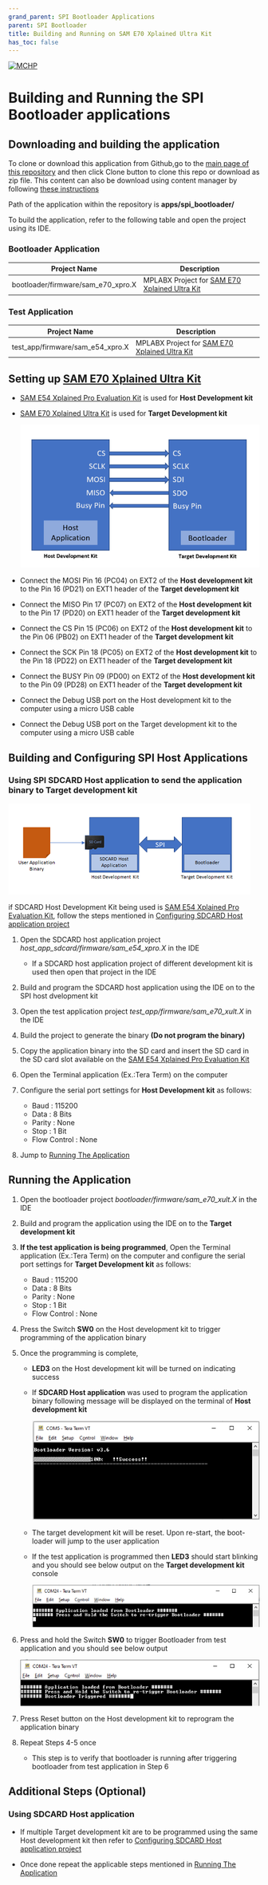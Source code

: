 ```yaml
---
grand_parent: SPI Bootloader Applications
parent: SPI Bootloader
title: Building and Running on SAM E70 Xplained Ultra Kit
has_toc: false
---
```


[![MCHP](https://www.microchip.com/ResourcePackages/Microchip/assets/dist/images/logo.png)](https://www.microchip.com)

# Building and Running the SPI Bootloader applications

## Downloading and building the application

To clone or download this application from Github,go to the [main page of this repository](https://github.com/Microchip-MPLAB-Harmony/bootloader_apps_spi) and then click Clone button to clone this repo or download as zip file. This content can also be download using content manager by following [these instructions](https://github.com/Microchip-MPLAB-Harmony/contentmanager/wiki)

Path of the application within the repository is **apps/spi_bootloader/**

To build the application, refer to the following table and open the project using its IDE.

### Bootloader Application

| Project Name      | Description                                    |
| ----------------- | ---------------------------------------------- |
| bootloader/firmware/sam_e70_xpro.X    | MPLABX Project for [SAM E70 Xplained Ultra Kit](https://www.microchip.com/en-us/development-tool/DM320113)|


### Test Application

| Project Name      | Description                                    |
| ----------------- | ---------------------------------------------- |
| test_app/firmware/sam_e54_xpro.X    | MPLABX Project for [SAM E70 Xplained Ultra Kit](https://www.microchip.com/en-us/development-tool/DM320113)|


## Setting up [SAM E70 Xplained Ultra Kit](https://www.microchip.com/en-us/development-tool/DM320113)

- [SAM E54 Xplained Pro Evaluation Kit](https://www.microchip.com/en-us/development-tool/atsame54-xpro) is used for **Host Development kit** 
- [SAM E70 Xplained Ultra Kit](https://www.microchip.com/en-us/development-tool/DM320113) is used for **Target Development kit**

    ![spi_bootloader_host_target_connection](../../spi_bootloader/docs/images/spi_bootloader_host_target_connection.png)

- Connect the MOSI Pin 16 (PC04) on EXT2 of the **Host development kit** to the Pin 16 (PD21) on EXT1 header of the **Target development kit**
- Connect the MISO Pin 17 (PC07) on EXT2 of the **Host development kit** to the Pin 17 (PD20) on EXT1 header of the **Target development kit**
- Connect the CS Pin 15 (PC06) on EXT2 of the **Host development kit** to the Pin 06 (PB02) on EXT1 header of the **Target development kit**
- Connect the SCK Pin 18 (PC05) on EXT2 of the **Host development kit** to the Pin 18 (PD22) on EXT1 header of the **Target development kit**
- Connect the BUSY Pin 09 (PD00) on EXT2 of the **Host development kit** to the Pin 09 (PD28) on EXT1 header of the **Target development kit**
- Connect the Debug USB port on the Host development kit to the computer using a micro USB cable
- Connect the Debug USB port on the Target development kit to the computer using a micro USB cable


## Building and Configuring SPI Host Applications

### **Using SPI SDCARD Host application to send the application binary to Target development kit**

![host_app_sdcard_setup](../../spi_bootloader/docs/images/spi_bootloader_host_sdcard.png)

if SDCARD Host Development Kit being used is [SAM E54 Xplained Pro Evaluation Kit](https://www.microchip.com/developmenttools/ProductDetails/atsame54-xpro), follow the steps mentioned in [Configuring SDCARD Host application project](../../spi_bootloader/docs/readme_configure_host_app_sdcard.md#configuring-the-sdcard-host-application)

1. Open the SDCARD host application project *host_app_sdcard/firmware/sam_e54_xpro.X* in the IDE
    - If a SDCARD host application project of different development kit is used then open that project in the IDE
2. Build and program the SDCARD host application using the IDE on to the SPI host dvelopment kit

3. Open the test application project *test_app/firmware/sam_e70_xult.X* in the IDE
4. Build the project to generate the binary **(Do not program the binary)**

5. Copy the application binary into the SD card and insert the SD card in the SD card slot available on the  [SAM E54 Xplained Pro Evaluation Kit](https://www.microchip.com/developmenttools/ProductDetails/atsame54-xpro)

6. Open the Terminal application (Ex.:Tera Term) on the computer
7. Configure the serial port settings for **Host Development kit** as follows:
    - Baud : 115200
    - Data : 8 Bits
    - Parity : None
    - Stop : 1 Bit
    - Flow Control : None

8. Jump to [Running The Application](#running-the-application)

## Running the Application

1. Open the bootloader project *bootloader/firmware/sam_e70_xult.X* in the IDE
2. Build and program the application using the IDE on to the **Target development kit**
3. **If the test application is being programmed**, Open the Terminal application (Ex.:Tera Term) on the computer and configure the serial port settings for **Target Development kit** as follows:
    - Baud : 115200
    - Data : 8 Bits
    - Parity : None
    - Stop : 1 Bit
    - Flow Control : None

4. Press the Switch **SW0** on the Host development kit to trigger programming of the application binary
5. Once the programming is complete,
    - **LED3** on the Host development kit will be turned on indicating success

    - If **SDCARD Host application** was used to program the application binary following message will be displayed on the terminal of **Host development kit**

        ![spi_bootloader_host_app_sdcard_output](../../spi_bootloader/docs/images/spi_bootloader_host_app_sdcard_output.png)

    - The target development kit will be reset. Upon re-start, the boot-loader will jump to the user application

    - If the test application is programmed then **LED3** should start blinking and you should see below output on the **Target development kit** console

        ![output](../../spi_bootloader/docs/images/btl_spi_test_app_console_success.png)

6. Press and hold the Switch **SW0** to trigger Bootloader from test application and you should see below output

    ![output](../../spi_bootloader/docs/images/btl_spi_test_app_console_trigger_bootloader.png)

7. Press Reset button on the Host development kit to reprogram the application binary
8. Repeat Steps 4-5 once
    - This step is to verify that bootloader is running after triggering bootloader from test application in Step 6


## Additional Steps (Optional)

### Using SDCARD Host application

- If multiple Target development kit are to be programmed using the same Host development kit then refer to [Configuring SDCARD Host application project](../../spi_bootloader/docs/readme_configure_host_app_sdcard.md)

- Once done repeat the applicable steps mentioned in [Running The Application](#running-the-application)
